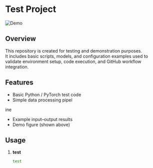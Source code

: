 # Test Project

![Demo](https://github.com/user-attachments/assets/8b5b3336-606a-4723-8611-831db81960f9)

## Overview
This repository is created for testing and demonstration purposes.  
It includes basic scripts, models, and configuration examples used to validate environment setup, code execution, and GitHub workflow integration.

## Features
- Basic Python / PyTorch test code
- Simple data processing pipel


ine
- Example input–output results
- Demo figure (shown above)

## Usage

1. **test**
   ```bash
   test
